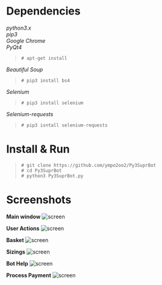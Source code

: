# Dependencies
*python3.x*  
*pip3*  
*Google Chrome*  
*PyQt4*   
>`# apt-get install `
  
*Beautiful Soup*  
>`# pip3 install bs4`
  
*Selenium*  
>`# pip3 install selenium`

*Selenium-requests*
>`# pip3 isntall selenium-requests`

# Install & Run
>`# git clone https://github.com/ympo2oo2/Py3SuprBot`  
>`# cd Py3SuprBot`  
>`# python3 Py3SuprBot.py`

# Screenshots  
**Main window**
![screen](https://raw.githubusercontent.com/ympo2oo2/Py3SuprBot/master/img/screenshots/main.png) 

**User Actions**
![screen](https://raw.githubusercontent.com/ympo2oo2/Py3SuprBot/master/img/screenshots/users.png) 

**Basket**
![screen](https://raw.githubusercontent.com/ympo2oo2/Py3SuprBot/master/img/screenshots/cart.png) 

**Sizings**
![screen](https://raw.githubusercontent.com/ympo2oo2/Py3SuprBot/master/img/screenshots/sizings.png)

**Bot Help**
![screen](https://raw.githubusercontent.com/ympo2oo2/Py3SuprBot/master/img/screenshots/help.png)

**Process Payment**
![screen](https://raw.githubusercontent.com/ympo2oo2/Py3SuprBot/master/img/screenshots/process.png) 